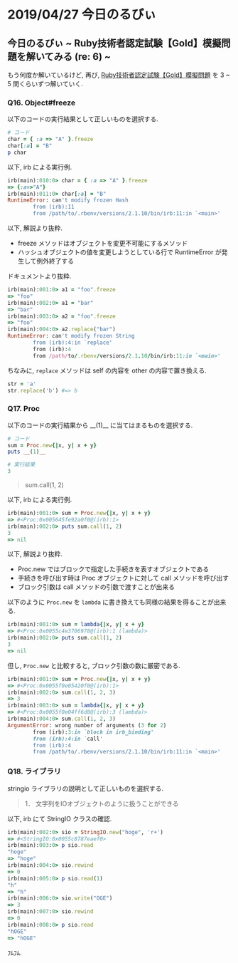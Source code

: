 # 2019/04/27 今日のるびぃ

## 今日のるびぃ ~ Ruby技術者認定試験【Gold】模擬問題を解いてみる (re: 6) ~

もう何度か解いているけど, 再び, [Ruby技術者認定試験【Gold】模擬問題](https://www.school.ctc-g.co.jp/ruby/training_ruby_gold_01_10.html) を 3 ~ 5 問くらいずつ解いていく.

### Q16. Object#freeze

以下のコードの実行結果として正しいものを選択する.

```ruby
# コード
char = { :a => "A" }.freeze
char[:a] = "B"
p char
```

以下, irb による実行例.

```ruby
irb(main):010:0> char = { :a => "A" }.freeze
=> {:a=>"A"}
irb(main):011:0> char[:a] = "B"
RuntimeError: can't modify frozen Hash
        from (irb):11
        from /path/to/.rbenv/versions/2.1.10/bin/irb:11:in `<main>'
```

以下, 解説より抜粋.

* freeze メソッドはオブジェクトを変更不可能にするメソッド
* ハッシュオブジェクトの値を変更しようとしている行で RuntimeError が発生して例外終了する

ドキュメントより抜粋.

```ruby
irb(main):001:0> a1 = "foo".freeze
=> "foo"
irb(main):002:0> a1 = "bar"
=> "bar"
irb(main):003:0> a2 = "foo".freeze
=> "foo"
irb(main):004:0> a2.replace("bar")
RuntimeError: can't modify frozen String
        from (irb):4:in `replace'
        from (irb):4
        from /path/to/.rbenv/versions/2.1.10/bin/irb:11:in `<main>'
```

ちなみに, `replace` メソッドは self の内容を other の内容で置き換える.

```ruby
str = 'a'
str.replace('b') #=> b
```

### Q17. Proc

以下のコードの実行結果から \_\_(1)\_\_ に当てはまるものを選択する.

```ruby
# コード
sum = Proc.new{|x, y| x + y}
puts __(1)__

# 実行結果
3
```

>sum.call(1, 2)

以下, irb による実行例.

```ruby
irb(main):001:0> sum = Proc.new{|x, y| x + y}
=> #<Proc:0x005645fe92a0f0@(irb):1>
irb(main):002:0> puts sum.call(1, 2)
3
=> nil
```

以下, 解説より抜粋.

* Proc.new ではブロックで指定した手続きを表すオブジェクトである
* 手続きを呼び出す時は Proc オブジェクトに対して call メソッドを呼び出す
* ブロック引数は call メソッドの引数で渡すことが出来る

以下のように `Proc.new` を `lambda` に書き換えても同様の結果を得ることが出来る.

```ruby
irb(main):001:0> sum = lambda{|x, y| x + y}
=> #<Proc:0x0055c4e3706978@(irb):1 (lambda)>
irb(main):002:0> puts sum.call(1, 2)
3
=> nil
```

但し, `Proc.new` と比較すると, ブロック引数の数に厳密である.

```ruby
irb(main):001:0> sum = Proc.new{|x, y| x + y}
=> #<Proc:0x0055f0e05420f0@(irb):1>
irb(main):002:0> sum.call(1, 2, 3)
=> 3
irb(main):003:0> sum = lambda{|x, y| x + y}
=> #<Proc:0x0055f0e04ff6d8@(irb):3 (lambda)>
irb(main):004:0> sum.call(1, 2, 3)
ArgumentError: wrong number of arguments (3 for 2)
        from (irb):3:in `block in irb_binding'
        from (irb):4:in `call'
        from (irb):4
        from /path/to/.rbenv/versions/2.1.10/bin/irb:11:in `<main>'
```

### Q18. ライブラリ

stringio ライブラリの説明として正しいものを選択する.

>1．	文字列をIOオブジェクトのように扱うことができる

以下, irb にて StringIO クラスの確認.

```ruby
irb(main):002:0> sio = StringIO.new("hoge", 'r+')
=> #<StringIO:0x0055c8787eaef0>
irb(main):003:0> p sio.read
"hoge"
=> "hoge"
irb(main):004:0> sio.rewind
=> 0
irb(main):005:0> p sio.read(1)
"h"
=> "h"
irb(main):006:0> sio.write("OGE")
=> 3
irb(main):007:0> sio.rewind
=> 0
irb(main):008:0> p sio.read
"hOGE"
=> "hOGE"
```

ﾌﾑﾌﾑ.

